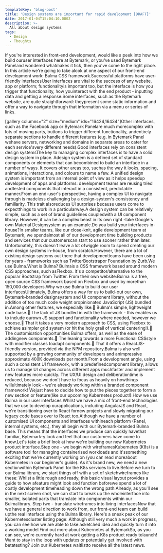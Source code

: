 ```yaml
---
templateKey: 'blog-post'
title: 'Design systems are important for rapid development [DRAFT]'
date: 2017-01-04T15:04:10.000Z
description: >-
  All about design systems
tags:
  - Design
  - Thoughts
---
```




If you're interested in front-end development, would like a peek into how we build ouruser interfaces here at Bytemark, or you've used Bytemark Paneland wondered whatmakes it tick, then you've come to the right place. In this article we're going to take alook at one aspect of our front-end development work: Bulma CSS framework.Successful platforms have user-friendly interfacesUser interfaces are vital to the success of any website, app or platform; functionalityis important too, but the interface is how you trigger that functionality, how youinteract with the end product - inputting data and getting a response.Some interfaces, such as the Bytemark website, are quite straightforward: theypresent some static information and offer a way to navigate through that information via a menu or series of links.


[gallery columns="2" size="medium" ids="16424,16434"]Other interfaces, such as the Facebook app or Bytemark Panelare much morecomplex with lots of moving parts, buttons to trigger different functionality, andentirely separate sections to handle different features (e.g. in Bytemark Panel wehave servers, networking and domains in separate areas to cater for each service'svery different needs).Good interfaces rely on consistent design systemsThe key to managing complex interfaces is to have a solid design system in place. Adesign system is a defined set of standard components or elements that can becombined to build an interface in a number of ways. It covers other areas too, suchas the way it looks, spacing, animations, interactions, and colours to name a few.
A unified design system is important from an internal point of view as it helps speedup development of apps and platforms: development teams are reusing tried andtested components that interact in a consistent, predictable manner.From an end-user's perspective, having a complex UI to navigate through is madeless challenging by a design-system's consistency and familiarity. This trait alsoreduces UI surprises because users come to expectthings to work in a particularway.A design system can be relatively simple, such as a set of brand guidelines coupledwith a UI component library. However, it can be a complex beast in its own right -take Google's own Material Designsystem as an example.Do you build your interfaces in-house?In smaller teams, like our close-knit, agile development team at Bytemark, we spendalmost all of our development time building products and services that our customerscan start to use sooner rather than later. Unfortunately, this doesn't leave a lot ofwiggle room to spend creating our own design systems in-house, from scratch.However, there are a lot of existing design systems out there that developmentteams have been using for years - frameworks such as TwitterBootstrapor Foundation by Zurb.We use Bulma.What is Bulma?
Bulmais a CSS framework based around modern CSS approaches, such asFlexbox. It's a competitor/alternative to the popular Bootstrap from Twitter.
From their own website:Bulma is a free, open source CSS framework based on Flexbox and used by morethan 150,000 developers.Why we use Bulma to build our user interfacesUltimately, Bulma offers a way for us to build-out our own, Bytemark-branded designsystem and UI component library, without the addition of too much code weight oropinionated JavaScript (JS) bundled in.Among other features, we especially like: Bulma's simple, lightweight code base. The lack of JS bundled in with the framework - this enables us to include ourown JS support and functionality where needed, however we choose. That it takes a very modern approach to CSS, using Flexbox to achieve asimpler grid system (or hit the holy grail of vertical centering!). The customisation opportunities Bulma offers, as well as the ease of addingnew components. The leaning towards a more Functional CSSstyle with modifier classes toadapt components. That it offers a ReactJS-friendly version, provided via the NPM repository.Bulma is also well supported by a growing community of developers and animpressive approximate 400K downloads per month.From a development angle, using such a consistent UI framework, with a predefinedcomponent library, allows us to manage UI changes across different apps muchfaster and implement new features more quickly. The UX/UI design and deliberationtime is reduced, because we don't have to focus as heavily on howthings willultimately look - we're already working within a branded component framework! Wejust have to decide how to put the pieces together to form a new section or feature(like our upcoming Kubernetes product!).How we use Bulma in our user interfaces
Whilst we have a mix of front-end technologies that we use to develop ourapplications, including AngularJS and React, we're transitioning over to React fornew projects and slowly migrating our legacy code bases over to React too.Although we have a number of customised UI components and interfaces withineach platform (Panel, internal systems, etc.), they all begin with our Bytemark-branded Bulma base. This means that the interfaces we produce can quickly havethat familiar, Bytemark-y look and feel that our customers have come to know.Let's take a brief look at how we're building our new Kubernetes product interface.Step one - we begin with wireframesKubernetes (K8s) is a software tool for managing containerised workloads and it'ssomething exciting that we're currently working on (you can read moreabout Kubernetes in our beginner's guide). As it's brand new, we need a new sectionwithin Bytemark Panel for the K8s services to live.Before we turn to our Bulma library, we start things off with a set of sketchwireframes like these:
Whilst a little rough and ready, this basic visual layout provides a guide to how afeature might look and function beforewe spend a lot of costly development timeheading down the wrong path.Already, as you'll see in the next screen shot, we can start to break up the wholeinterface into smaller, isolated parts that translate into components within our Bulmalibrary.
Step two - translate wireframes into living interfacesNow that we have a general direction to work from, our front-end team can build upthe real interface using the Bulma library. Here's a sneak peak of our Kubernetescluster listing page:
Although still very much a work in progress, you can see how we are able to take asketched idea and quickly turn it into a working model.Find out more about Kubernetes at BytemarkSo, as you can see, we're currently hard at work getting a K8s product ready tolaunch! Want to stay in the loop with updates or potentially get involved with betatesting? Join our Kubernetes waitlistto receive all the latest news.